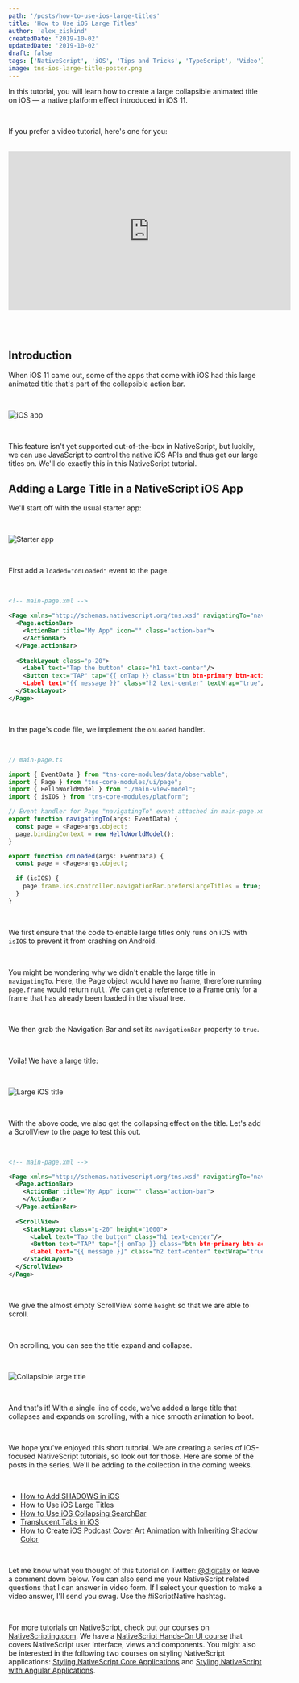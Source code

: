 ```yaml
---
path: '/posts/how-to-use-ios-large-titles'
title: 'How to Use iOS Large Titles'
author: 'alex_ziskind'
createdDate: '2019-10-02'
updatedDate: '2019-10-02'
draft: false
tags: ['NativeScript', 'iOS', 'Tips and Tricks', 'TypeScript', 'Video']
image: tns-ios-large-title-poster.png
---
```


In this tutorial, you will learn how to create a large collapsible animated title on iOS — a native platform effect introduced in iOS 11.

<br>

If you prefer a video tutorial, here's one for you:

<br>

<div class="videoWrapper">
    <iframe width="560" height="315" src="https://www.youtube.com/embed/N9TjpXxf_lw" frameborder="0" allowfullscreen></iframe>
</div>

<br><br>

## Introduction

When iOS 11 came out, some of the apps that come with iOS had this large animated title that's part of the collapsible action bar.

<br>

![iOS app](ios_app.png)

<br>

This feature isn't yet supported out-of-the-box in NativeScript, but luckily, we can use JavaScript to control the native iOS APIs and thus get our large titles on. We'll do exactly this in this NativeScript tutorial.

## Adding a Large Title in a NativeScript iOS App

We'll start off with the usual starter app:

<br>

![Starter app](starter_app.png)

<br>

First add a `loaded="onLoaded"` event to the page.

<br>

```xml
<!-- main-page.xml -->

<Page xmlns="http://schemas.nativescript.org/tns.xsd" navigatingTo="navigatingTo" class="page" loaded="onLoaded">
  <Page.actionBar>
    <ActionBar title="My App" icon="" class="action-bar">
    </ActionBar>
  </Page.actionBar>
  
  <StackLayout class="p-20">
    <Label text="Tap the button" class="h1 text-center"/>
    <Button text="TAP" tap="{{ onTap }} class="btn btn-primary btn-active"/>
    <Label text="{{ message }}" class="h2 text-center" textWrap="true"/>
  </StackLayout>
</Page>
```

<br>

In the page's code file, we implement the `onLoaded` handler.

<br>

```typescript
// main-page.ts

import { EventData } from "tns-core-modules/data/observable";
import { Page } from "tns-core-modules/ui/page";
import { HelloWorldModel } from "./main-view-model";
import { isIOS } from "tns-core-modules/platform";

// Event handler for Page "navigatingTo" event attached in main-page.xml
export function navigatingTo(args: EventData) {
  const page = <Page>args.object;
  page.bindingContext = new HelloWorldModel();
}

export function onLoaded(args: EventData) {
  const page = <Page>args.object;
  
  if (isIOS) {
    page.frame.ios.controller.navigationBar.prefersLargeTitles = true;
  }
}
```

<br>

We first ensure that the code to enable large titles only runs on iOS with `isIOS` to prevent it from crashing on Android.

<br>

You might be wondering why we didn't enable the large title in `navigatingTo`. Here, the Page object would have no frame, therefore running `page.frame` would return `null`. We can get a reference to a Frame only for a frame that has already been loaded in the visual tree.

<br>

We then grab the Navigation Bar and set its `navigationBar` property to `true`.

<br>

Voila! We have a large title:

<br>

![Large iOS title](large_ios_title.png)

<br>

With the above code, we also get the collapsing effect on the title. Let's add a ScrollView to the page to test this out.

<br>

```xml
<!-- main-page.xml -->

<Page xmlns="http://schemas.nativescript.org/tns.xsd" navigatingTo="navigatingTo" class="page" loaded="onLoaded">
  <Page.actionBar>
    <ActionBar title="My App" icon="" class="action-bar">
    </ActionBar>
  </Page.actionBar>
  
  <ScrollView>
    <StackLayout class="p-20" height="1000">
      <Label text="Tap the button" class="h1 text-center"/>
      <Button text="TAP" tap="{{ onTap }} class="btn btn-primary btn-active"/>
      <Label text="{{ message }}" class="h2 text-center" textWrap="true"/>
    </StackLayout>
  </ScrollView>
</Page>
```

<br>

We give the almost empty ScrollView some `height` so that we are able to scroll.

<br>

On scrolling, you can see the title expand and collapse.

<br>

![Collapsible large title](collapsible_large_title.gif)

<br>

And that's it! With a single line of code, we've added a large title that collapses and expands on scrolling, with a nice smooth animation to boot.

<br>

We hope you've enjoyed this short tutorial. We are creating a series of iOS-focused NativeScript tutorials, so look out for those. Here are some of the posts in the series. We'll be adding to the collection in the coming weeks.

<br>

- [How to Add SHADOWS in iOS](/posts/how-to-add-shadows-in-ios)
- How to Use iOS Large Titles
- [How to Use iOS Collapsing SearchBar]()
- [Translucent Tabs in iOS]()
- [How to Create iOS Podcast Cover Art Animation with Inheriting Shadow Color]()

<br>

Let me know what you thought of this tutorial on Twitter: [@digitalix](https://twitter.com/digitalix) or leave a comment down below. You can also send me your NativeScript related questions that I can answer in video form. If I select your question to make a video answer, I'll send you swag. Use the #iScriptNative hashtag.

<br>

For more tutorials on NativeScript, check out our courses on [NativeScripting.com](https://nativescripting.com). We have a [NativeScript Hands-On UI course](https://nativescripting.com/course/nativescript-hands-on-ui) that covers NativeScript user interface, views and components. You might also be interested in the following two courses on styling NativeScript applications: [Styling NativeScript Core Applications](https://nativescripting.com/course/styling-nativescript-core-applications) and [Styling NativeScript with Angular Applications](https://nativescripting.com/course/styling-nativescript-with-angular-applications).
